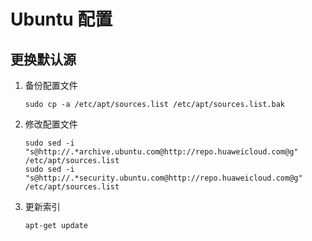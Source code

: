 # Ubuntu 配置

## 更换默认源

1. 备份配置文件

   ```shell
   sudo cp -a /etc/apt/sources.list /etc/apt/sources.list.bak
   ```

2. 修改配置文件

   ```shell
   sudo sed -i "s@http://.*archive.ubuntu.com@http://repo.huaweicloud.com@g" /etc/apt/sources.list
   sudo sed -i "s@http://.*security.ubuntu.com@http://repo.huaweicloud.com@g" /etc/apt/sources.list
   ```

3. 更新索引

   ```shell
   apt-get update
   ```

   

